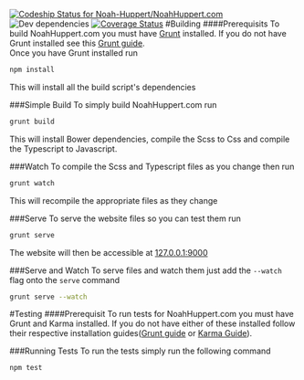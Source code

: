 [ ![Codeship Status for Noah-Huppert/NoahHuppert.com](https://codeship.com/projects/d6c1cde0-6a97-0132-bb19-123b90e6e43d/status?branch=master)](https://codeship.com/projects/53754)
![Dev dependencies](https://david-dm.org/Noah-Huppert/NoahHuppert.com/dev-status.svg?style=flat)
[![Coverage Status](https://img.shields.io/coveralls/Noah-Huppert/NoahHuppert.com.svg)](https://coveralls.io/r/Noah-Huppert/NoahHuppert.com)
#Building
####Prerequisits
To build NoahHuppert.com you must have [Grunt](http://gruntjs.com/) installed. If you do not have Grunt installed see this [Grunt guide](http://gruntjs.com/getting-started).  
Once you have Grunt installed run
```bash
npm install
```
This will install all the build script's dependencies

###Simple Build
To simply build NoahHuppert.com run  
```bash
grunt build
```
This will install Bower dependencies, compile the Scss to Css and compile the Typescript to Javascript.  


###Watch
To compile the Scss and Typescript files as you change then run
```bash
grunt watch
```
This will recompile the appropriate files as they change


###Serve
To serve the website files so you can test them run
```bash
grunt serve
```
The website will then be accessible at [127.0.0.1:9000](127.0.0.1:9000)


###Serve and Watch
To serve files and watch them just add the `--watch` flag onto the `serve` command
```bash
grunt serve --watch
```


#Testing
####Prerequisit
To run tests for NoahHuppert.com you must have Grunt and Karma installed. If you do not have either of these installed follow their respective installation guides([Grunt guide](http://gruntjs.com/getting-started) or [Karma Guide](http://karma-runner.github.io/0.12/intro/installation.html)).  

###Running Tests
To run the tests simply run the following command
```bash
npm test
```
